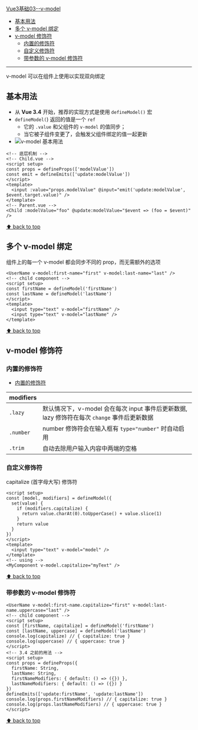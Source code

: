 [Vue3基础03--v-model](#top)

- [基本用法](#基本用法)
- [多个 v-model 绑定](#多个-v-model-绑定)
- [v-model 修饰符](#v-model-修饰符)
  - [内置的修饰符](#内置的修饰符)
  - [自定义修饰符](#自定义修饰符)
  - [带参数的 v-model 修饰符](#带参数的-v-model-修饰符)

---------------------------------------------

v-model 可以在组件上使用以实现双向绑定

## 基本用法

- 从 **Vue 3.4** 开始，推荐的实现方式是使用 `defineModel()` 宏
- `defineModel(`) 返回的值是一个 `ref`
  - 它的 `.value` 和父组件的 `v-model` 的值同步；
  - 当它被子组件变更了，会触发父组件绑定的值一起更新
- ![v-model 基本用法](v-model1.png)

```vue
<!-- 底层机制 -->
<!-- Child.vue -->
<script setup>
const props = defineProps(['modelValue'])
const emit = defineEmits(['update:modelValue'])
</script>
<template>
  <input :value="props.modelValue" @input="emit('update:modelValue', $event.target.value)" />
</template>
<!-- Parent.vue -->
<Child :modelValue="foo" @update:modelValue="$event => (foo = $event)" />
```

[⬆ back to top](#top)

## 多个 v-model 绑定

组件上的每一个 v-model 都会同步不同的 prop，而无需额外的选项

```vue
<UserName v-model:first-name="first" v-model:last-name="last" />
<!-- child component -->
<script setup>
const firstName = defineModel('firstName')
const lastName = defineModel('lastName')
</script>
<template>
  <input type="text" v-model="firstName" />
  <input type="text" v-model="lastName" />
</template>
```

[⬆ back to top](#top)

## v-model 修饰符

### 内置的修饰符

- [内置的修饰符](https://cn.vuejs.org/guide/essentials/forms.html#modifiers)

|modifiers |   |
|---|---|
| `.lazy` |默认情况下，v-model 会在每次 input 事件后更新数据, <br>lazy 修饰符在每次 `change` 事件后更新数据|
|`.number`|number 修饰符会在输入框有 `type="number"` 时自动启用|
|`.trim`|自动去除用户输入内容中两端的空格|

### 自定义修饰符

capitalize (首字母大写) 修饰符

```vue
<script setup>
const [model, modifiers] = defineModel({
  set(value) {
    if (modifiers.capitalize) {
      return value.charAt(0).toUpperCase() + value.slice(1)
    }
    return value
  }
})
</script>
<template>
  <input type="text" v-model="model" />
</template>
<!-- using -->
<MyComponent v-model.capitalize="myText" />
```

[⬆ back to top](#top)

### 带参数的 v-model 修饰符

```vue
<UserName v-model:first-name.capitalize="first" v-model:last-name.uppercase="last" />
<!-- child component -->
<script setup>
const [firstName, capitalize] = defineModel('firstName')
const [lastName, uppercase] = defineModel('lastName')
console.log(capitalize) // { capitalize: true }
console.log(uppercase) // { uppercase: true }
</script>
<!-- 3.4 之前的用法 -->
<script setup>
const props = defineProps({
  firstName: String,
  lastName: String,
  firstNameModifiers: { default: () => ({}) },
  lastNameModifiers: { default: () => ({}) }
})
defineEmits(['update:firstName', 'update:lastName'])
console.log(props.firstNameModifiers) // { capitalize: true }
console.log(props.lastNameModifiers) // { uppercase: true }
</script>
```

[⬆ back to top](#top)
